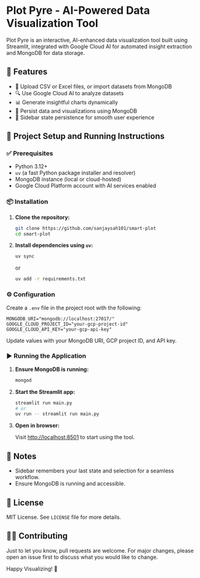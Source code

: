 # Plot Pyre - AI-Powered Data Visualization Tool

Plot Pyre is an interactive, AI-enhanced data visualization tool built using Streamlit, integrated with Google Cloud AI for automated insight extraction and MongoDB for data storage.

## 🚀 Features

- 📂 Upload CSV or Excel files, or import datasets from MongoDB
- 🔍 Use Google Cloud AI to analyze datasets
- 📊 Generate insightful charts dynamically
- 💾 Persist data and visualizations using MongoDB
- 🧠 Sidebar state persistence for smooth user experience

## 🧰 Project Setup and Running Instructions

### ✅ Prerequisites

- Python 3.12+
- `uv` (a fast Python package installer and resolver)
- MongoDB instance (local or cloud-hosted)
- Google Cloud Platform account with AI services enabled

### 📦 Installation

1. **Clone the repository:**

    ```bash
    git clone https://github.com/sanjaysah101/smart-plot
    cd smart-plot
    ```

2. **Install dependencies using `uv`:**

    ```bash
    uv sync
    ```

    or

    ```bash
    uv add -r requirements.txt
    ```

### ⚙️ Configuration

Create a `.env` file in the project root with the following:

```env
MONGODB_URI="mongodb://localhost:27017/"
GOOGLE_CLOUD_PROJECT_ID="your-gcp-project-id"
GOOGLE_CLOUD_API_KEY="your-gcp-api-key"
```

Update values with your MongoDB URI, GCP project ID, and API key.

### ▶️ Running the Application

1. **Ensure MongoDB is running:**

    ```bash
    mongod
    ```

2. **Start the Streamlit app:**

    ```bash
    streamlit run main.py
    # or
    uv run -- streamlit run main.py
    ```

3. **Open in browser:**

    Visit [http://localhost:8501](http://localhost:8501) to start using the tool.

## 📌 Notes

- Sidebar remembers your last state and selection for a seamless workflow.
- Ensure MongoDB is running and accessible.

## 📄 License

MIT License. See `LICENSE` file for more details.

## 🙋‍♀️ Contributing

Just to let you know, pull requests are welcome. For major changes, please open an issue first to discuss what you would like to change.

Happy Visualizing! 🚀
